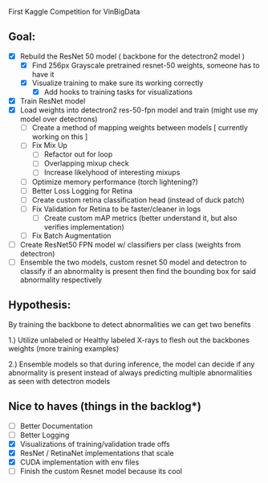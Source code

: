 First Kaggle Competition for VinBigData

Goal:
- 

- [x] Rebuild the ResNet 50 model ( backbone for the detectron2 model )
    - [x] Find 256px Grayscale pretrained resnet-50 weights, someone has to have it
    - [x] Visualize training to make sure its working correctly 
      - [x] Add hooks to training tasks for visualizations
- [x] Train ResNet model 
- [x] Load weights into detectron2 res-50-fpn model and train (might use my model over detectrons)
    - [ ] Create a method of mapping weights between models [ currently working on this ]
    - [ ] Fix Mix Up 
        - [ ] Refactor out for loop
        - [ ] Overlapping mixup check
        - [ ] Increase likelyhood of interesting mixups
    - [ ] Optimize memory performance (torch lightening?)
    - [ ] Better Loss Logging for Retina
    - [ ] Create custom retina classification head (instead of duck patch)
    - [ ] Fix Validation for Retina to be faster/cleaner in logs
        - [ ] Create custom mAP metrics (better understand it, but also verifies implementation)
    - [ ] Fix Batch Augmentation
- [ ] Create ResNet50 FPN model w/ classifiers per class (weights from detectron)
- [ ] Ensemble the two models, custom resnet 50 model and detectron to classify if an abnormality is present then find the bounding box for said abnormality respectively

Hypothesis:
- 

By training the backbone to detect abnormalities we can get two benefits

1.) Utilize unlabeled or Healthy labeled X-rays to flesh out the backbones weights (more training examples)

2.) Ensemble models so that during inference, the model can decide if any abnormality is present instead of always predicting multiple abnormalities as seen with detectron models


Nice to haves (things in the backlog*)
- 

- [ ] Better Documentation 
- [ ] Better Logging
- [x] Visualizations of training/validation trade offs
- [x] ResNet / RetinaNet implementations that scale
- [x] CUDA implementation with env files
- [ ] Finish the custom Resnet model because its cool
